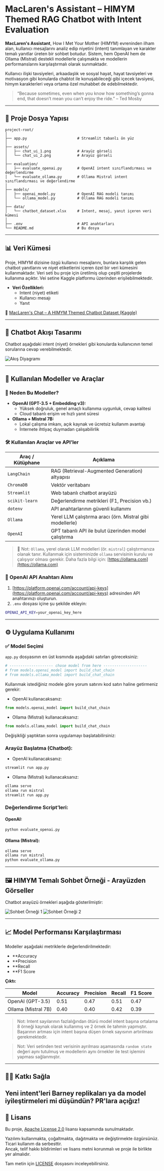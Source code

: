 # MacLaren's Assistant – HIMYM Themed RAG Chatbot with Intent Evaluation

**MacLaren's Assistant**, How I Met Your Mother (HIMYM) evreninden ilham alan, kullanıcı mesajlarını analiz edip niyetini (intent) tanımlayan ve karakter temalı yanıtlar üreten bir sohbet botudur. Sistem, hem OpenAI hem de Ollama (Mistral) destekli modellerle çalışmakta ve modellerin performanslarını karşılaştırmalı olarak sunmaktadır.

Kullanıcı ilişki tavsiyeleri, arkaadaşlık ve sosyal hayat, hayat tavsiyeleri ve motivasyon gibi konularda chabtot ile konuşabileceği gibi içecek tavsiyesi, himym karakterleri veya ortama özel muhabbet de edebilmektedir.

> “Because sometimes, even when you know how something’s gonna end, that doesn’t mean you can’t enjoy the ride.” – Ted Mosby  

---

## 📁 Proje Dosya Yapısı

```
project-root/
│
├── app.py                       # Streamlit tabanlı ön yüz
│
├── assets/
│   ├── chat_ui_1.png            # Arayüz görseli
│   └── chat_ui_2.png            # Arayüz görseli
│
├── evaluation/
│   ├── evaluate_openai.py       # OpenAI intent sınıflandırması ve değerlendirme
│   └── evaluate_ollama.py       # Ollama Mistral intent sınıflandırması ve değerlendirme
│
├── models/
│   ├── openai_model.py          # OpenAI RAG modeli tanımı
│   └── ollama_model.py          # Ollama RAG modeli tanımı
│
├── data/
│   └── chatbot_dataset.xlsx     # Intent, mesaj, yanıt içeren veri kümesi
│
├── .env                         # API anahtarları
└── README.md                    # Bu dosya
```

---

## 📊 Veri Kümesi

Proje, HIMYM dizisine özgü kullanıcı mesajlarını, bunlara karşılık gelen chatbot yanıtlarını ve niyet etiketlerini içeren özel bir veri kümesini kullanmaktadır. Veri seti bu proje için üretilmiş olup çeşitli projelerde kullanıma açıktır. Vei setine Kaggle platformu üzerinden erişilebilmektedir.

- **Veri Özellikleri:**
  - Intent (niyet) etiketi
  - Kullanıcı mesajı
  - Yanıt

🔗 [MacLaren's Chat – A HIMYM Themed Chatbot Dataset (Kaggle)](https://www.kaggle.com/datasets/sudenurtunga/maclarens-chat-a-himym-themed-chatbot-dataset/data)

---
## 💬 Chatbot Akışı Tasarımı
Chatbot aşağıdaki intent (niyet) örnekleri gibi konularda kullanıcının temel sorularına cevap verebilmektedir.

![Akış Diyagramı](assests/akis-diyagrami.png)

---

## 🧠 Kullanılan Modeller ve Araçlar

### 🚀 Neden Bu Modeller?

- **OpenAI (GPT-3.5 + Embedding v3):**
  - Yüksek doğruluk, genel amaçlı kullanıma uygunluk, cevap kalitesi
  - Cloud tabanlı erişim ve hızlı yanıt süresi
- **Ollama + Mistral 7B:**
  - Lokal çalışma imkanı, açık kaynak ve ücretsiz kullanım avantajı
  - İnternete ihtiyaç duymadan çalışabilirlik


### 🛠️ Kullanılan Araçlar ve API’ler

| Araç / Kütüphane      | Açıklama                                 |
|-----------------------|------------------------------------------|
| `LangChain`           | RAG (Retrieval-Augmented Generation) altyapısı |
| `ChromaDB`            | Vektör veritabanı                        |
| `Streamlit`           | Web tabanlı chatbot arayüzü              |
| `scikit-learn`        | Değerlendirme metrikleri (F1, Precision vb.) |
| `dotenv`              | API anahtarlarının güvenli kullanımı     |
| `Ollama`              | Yerel LLM çalıştırma aracı (örn. Mistral gibi modellerle) |
| `OpenAI`              | GPT tabanlı API ile bulut üzerinden model çalıştırma         |

> 📝 Not: `Ollama`, yerel olarak LLM modelleri (ör. `mistral`) çalıştırmanıza olanak tanır. 
> Kullanmak için sisteminizde `ollama` servisinin kurulu ve çalışıyor olması gerekir. 
> Daha fazla bilgi için: [https://ollama.com](https://ollama.com)


### 🔐 OpenAI API Anahtarı Alımı

1. [https://platform.openai.com/account/api-keys](https://platform.openai.com/account/api-keys) adresinden API anahtarınızı oluşturun.
2. `.env` dosyası içine şu şekilde ekleyin:

```bash
OPENAI_API_KEY=your_openai_key_here
```

---

## ⚙️ Uygulama Kullanımı

### ✅ Model Seçimi

`app.py` dosyasının en üst kısmında aşağıdaki satırları göreceksiniz:

```python
# -------------------- chose model from here -------------------- 
# from models.openai_model import build_chat_chain
# from models.ollama_model import build_chat_chain
```
Kullanmak istediğiniz modele göre yorum satırını kod satırı haline getirmeniz gerekir:

- OpenAI kullanacaksanız:
```python
from models.openai_model import build_chat_chain
```
- Ollama (Mistral) kullanacaksanız:
```python
from models.ollama_model import build_chat_chain
```
Değişikliği yaptıktan sonra uygulamayı başlatabilirsiniz:

### Arayüz Başlatma (Chatbot):
- OpenAI kullanacaksanız:
```bash
streamlit run app.py
```
- Ollama (Mistral) kullanacaksanız:
```bash
ollama serve
ollama run mistral
streamlit run app.py
```

### Değerlendirme Script’leri:

#### OpenAI:
```bash
python evaluate_openai.py
```

#### Ollama (Mistral):
```bash
ollama serve
ollama run mistral
python evaluate_ollama.py
```
---
## 🖼️ HIMYM Temalı Sohbet Örneği - Arayüzden Görseller

Chatbot arayüzü örnekleri aşağıda gösterilmiştir:

![Sohbet Örneği 1](assests/chatbot-ui-1.png)
![Sohbet Örneği 2](assests/chatbot-ui-2.png)

---

## 📈 Model Performansı Karşılaştırması

Modeller aşağıdaki metriklerle değerlendirilmektedir:

- **Accuracy
- **Precision
- **Recall
- **F1 Score

**Çıktı:**

| Model              | Accuracy | Precision | Recall | F1 Score |
|--------------------|-----------|--------|----------|----------|
| OpenAI (GPT-3.5)   | 0.51      | 0.47   | 0.51     | 0.47     |
| Ollama (Mistral 7B)| 0.40      | 0.40   | 0.42     | 0.39     |

> Not: Intent sayılarının fazlalığından ötürü model intent başına ortalama 8 örneği kaynak olarak kullanmış ve 2 örnek ile tahmin yapmıştır. Başarının artması için intent başına düşen örnek sayısının artırılması gerekmektedir.

> Not: Veri setinden test verisinin ayrılması aşamasında `random state` değeri aynı tutulmuş ve modellerin aynı örnekler ile test işlemini yapması sağlanmıştır.

---
## 👨‍💻 Katkı Sağla

Yeni intent'leri Barney replikaları ya da model iyileştirmeleri mi düşündün? PR'lara açığız!
---

## 📄 Lisans

Bu proje, [Apache License 2.0](https://www.apache.org/licenses/LICENSE-2.0) lisansı kapsamında sunulmaktadır.

Yazılımı kullanmakta, çoğaltmakta, dağıtmakta ve değiştirmekte özgürsünüz.  
Ticari kullanım da serbesttir.  
Ancak, telif hakkı bildirimleri ve lisans metni korunmalı ve proje ile birlikte yer almalıdır.

Tam metin için [LICENSE](./LICENSE) dosyasını inceleyebilirsiniz.
